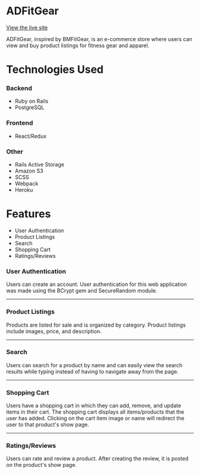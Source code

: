 # ADFitGear
[View the live site](https://ad-fit-gear.herokuapp.com/#/)

ADFitGear, inspired by BMFitGear, is an e-commerce store where users can view and buy product listings for fitness gear and apparel. 

# Technologies Used
### Backend
* Ruby on Rails
* PostgreSQL
### Frontend
* React/Redux
### Other
* Rails Active Storage
* Amazon S3
* SCSS
* Webpack
* Heroku

# Features
* User Authentication
* Product Listings
* Search
* Shopping Cart
* Ratings/Reviews

### User Authentication
Users can create an account. User authentication for this web application was made using the BCrypt gem and SecureRandom module. 
***

### Product Listings
Products are listed for sale and is organized by category. Product listings include images, price, and description.
***

### Search
Users can search for a product by name and can easily view the search results while typing instead of having to navigate away from the page.
***

### Shopping Cart
Users have a shopping cart in which they can add, remove, and update items in their cart. The shopping cart displays all items/products that the user has added. Clicking on the cart item image or name will redirect the user to that product's show page.
***

### Ratings/Reviews
Users can rate and review a product. After creating the review, it is posted on the product's show page.
